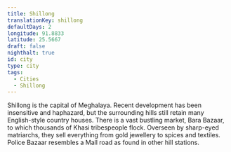 ```yaml
---
title: Shillong
translationKey: shillong
defaultDays: 2
longitude: 91.8833
latitude: 25.5667
draft: false
nighthalt: true
id: city
type: city
tags:
  - Cities
  - Shillong
---
```

Shillong is the capital of Meghalaya. Recent development has been insensitive and haphazard, but the surrounding hills still retain many English-style country houses. There is a vast bustling market, Bara Bazaar, to which thousands of Khasi tribespeople flock. Overseen by sharp-eyed matriarchs, they sell everything from gold jewellery to spices and textiles. Police Bazaar resembles a Mall road as found in other hill stations.